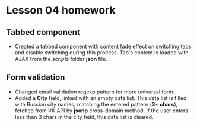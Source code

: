 # Lesson 04 homework

## Tabbed component

* Created a tabbed component with content fade effect on switching tabs and disable switching during this process. Tab's content is loaded with AJAX from the *scripts* folder **json** file.

## Form validation

* Changed email validation regexp pattern for more universal form.
* Added a **City** field, linked with an empty data list. This data list is filled with Russian city names, matching the entered pattern (**3+ chars**), fetched from VK API by **jsonp** cross-domain method. If the user enters less than 3 chars in the city field, this data list is cleared.
